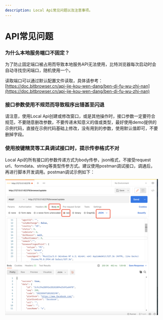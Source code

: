```yaml
---
description: Local Api常见问题以及注意事项。
---
```


# API常见问题

### 为什么本地服务端口不固定？

为了防止固定端口被占用而导致本地服务API无法使用，比特浏览器每次启动时会自动寻找空闲端口，随机使用一个。

读取端口可以通过默认配置文件读取，具体请参考：[https://doc.bitbrowser.cn/api-jie-kou-wen-dang/ben-di-fu-wu-zhi-nan](https://doc.bitbrowser.cn/api-jie-kou-wen-dang/ben-di-fu-wu-zhi-nan)

### 接口参数使用不规范而导致程序出错甚至闪退

请注意，使用Local Api创建或修改窗口，或是其他操作时，接口参数一定要符合规范，不要随意删改参数，不要传递未知意义的值或类型，最好使用demo提供的示例代码，直接在示例代码基础上修改，没有用到的参数，使用默认值即可，不要删掉字段。

### 使用按键精灵等工具调试接口时，提示传参格式不对

Local Api的所有接口的参数传递方式为body传参，json格式，不接受request url、formdata、string等类型传参方式。建议使用postman调试接口，调通后，再进行脚本开发调用。postman调试示例如下：

![](<../.gitbook/assets/image (8).png>)

